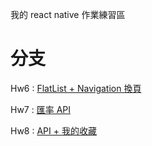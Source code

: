 我的 react native 作業練習區

# 分支

Hw6 : [FlatList + Navigation 換頁](https://github.com/roto93/React-Native-practice/tree/Hw6)

Hw7 : [匯率 API](https://github.com/roto93/React-Native-practice/tree/Hw7)

Hw8 : [API + 我的收藏](https://github.com/roto93/React-Native-practice/tree/Hw8)